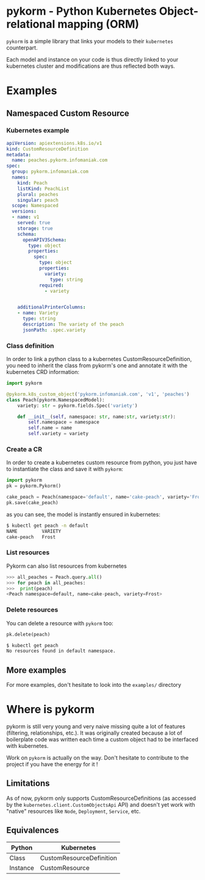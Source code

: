 # pykorm - Python Kubernetes Object-relational mapping (ORM)

`pykorm` is a simple library that links your models to their `kubernetes` counterpart.

Each model and instance on your code is thus directly linked to your kubernetes
cluster and modifications are thus reflected both ways.

# Examples
## Namespaced Custom Resource
### Kubernetes example
```yaml
apiVersion: apiextensions.k8s.io/v1
kind: CustomResourceDefinition
metadata:
  name: peaches.pykorm.infomaniak.com
spec:
  group: pykorm.infomaniak.com
  names:
    kind: Peach
    listKind: PeachList
    plural: peaches
    singular: peach
  scope: Namespaced
  versions:
  - name: v1
    served: true
    storage: true
    schema:
      openAPIV3Schema:
        type: object
        properties:
          spec:
            type: object
            properties:
              variety:
                type: string
            required:
              - variety


    additionalPrinterColumns:
    - name: Variety
      type: string
      description: The variety of the peach
      jsonPath: .spec.variety
```

### Class definition
In order to link a python class to a kubernetes CustomResourceDefinition,
you need to inherit the class from pykorm's one and annotate it with the
kubernetes CRD information:
```python
import pykorm

@pykorm.k8s_custom_object('pykorm.infomaniak.com', 'v1', 'peaches')
class Peach(pykorm.NamespacedModel):
    variety: str = pykorm.fields.Spec('variety')

    def __init__(self, namespace: str, name:str, variety:str):
        self.namespace = namespace
        self.name = name
        self.variety = variety
```

### Create a CR
In order to create a kubernetes custom resource from python, you just
have to instantiate the class and save it with `pykorm`:
```python
import pykorm
pk = pykorm.Pykorm()

cake_peach = Peach(namespace='default', name='cake-peach', variety='Frost')
pk.save(cake_peach)
```
as you can see, the model is instantly ensured in kubernetes:
```bash
$ kubectl get peach -n default
NAME         VARIETY
cake-peach   Frost
```

### List resources
Pykorm can also list resources from kubernetes
```python
>>> all_peaches = Peach.query.all()
>>> for peach in all_peaches:
>>>  print(peach)
<Peach namespace=default, name=cake-peach, variety=Frost>
```

### Delete resources
You can delete a resource with `pykorm` too:
```python
pk.delete(peach)
```
```bash
$ kubectl get peach
No resources found in default namespace.
```

## More examples
For more examples, don't hesitate to look into the `examples/` directory


# Where is pykorm
pykorm is still very young and very naive missing quite a lot of features (filtering, relationships, etc.).
It was originally created because a lot of boilerplate code was written each time a custom object
had to be interfaced with kubernetes.

Work on `pykorm` is actually on the way. Don't hesitate to contribute to the project if you have the energy for it !

## Limitations
As of now, pykorm only supports CustomResourceDefinitions (as accessed by the `kubernetes.client.CustomObjectsApi` API)
and doesn't yet work with "native" resources like `Node`, `Deployment`, `Service`, etc.


## Equivalences
| Python   | Kubernetes  |
|----------|-------------|
| Class    | CustomResourceDefinition |
| Instance | CustomResource |
